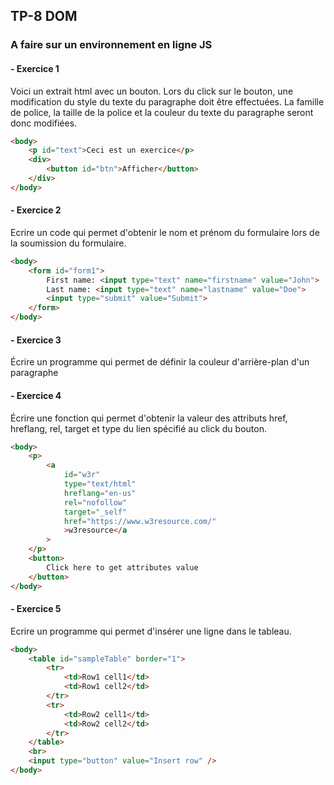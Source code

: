 ## TP-8 DOM

### A faire sur un environnement en ligne JS

 #### -    Exercice 1

Voici un extrait html avec un bouton. Lors du click sur le bouton, une modification du style du texte du paragraphe doit être effectuées. 
La famille de police, la taille de la police et la couleur du texte du paragraphe seront donc modifiées.

```html
<body>
    <p id="text">Ceci est un exercice</p>
    <div>
        <button id="btn">Afficher</button>
    </div>
</body>
``` 

#### -    Exercice 2
Ecrire un code qui permet d'obtenir le nom et prénom du formulaire lors de la soumission du formulaire.

```html
<body>
    <form id="form1">
        First name: <input type="text" name="firstname" value="John">
        Last name: <input type="text" name="lastname" value="Doe">
        <input type="submit" value="Submit">
    </form>
</body>
```

#### - Exercice 3

Écrire un programme qui permet de définir la couleur d'arrière-plan d'un paragraphe

#### - Exercice 4

Écrire une fonction qui permet d'obtenir la valeur des attributs href, hreflang, rel, target et type du lien spécifié au click du bouton.

```html
<body>
    <p>
        <a
            id="w3r"
            type="text/html"
            hreflang="en-us"
            rel="nofollow"
            target="_self"
            href="https://www.w3resource.com/"
            >w3resource</a
        >
    </p>
    <button>
        Click here to get attributes value
    </button>
</body>
``` 

#### - Exercice 5

Ecrire un programme qui permet d'insérer une ligne dans le tableau.

```html
<body>
    <table id="sampleTable" border="1">
        <tr>
            <td>Row1 cell1</td>
            <td>Row1 cell2</td>
        </tr>
        <tr>
            <td>Row2 cell1</td>
            <td>Row2 cell2</td>
        </tr>
    </table>
    <br>
    <input type="button" value="Insert row" />
</body>
````
